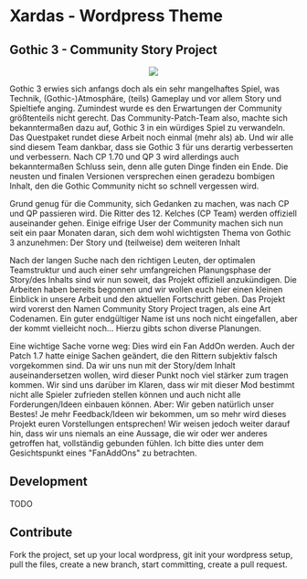 # Xardas - Wordpress Theme

## Gothic 3 - Community Story Project

<p align="center">
<a href="https://g3csp.de" target="_blank"><img src="https://raw.githubusercontent.com/mszkb/xardas/master/wp-content/themes/xardas/img/favsmall.png" /></a>
</p>

Gothic 3 erwies sich anfangs doch als ein sehr mangelhaftes Spiel, was Technik, (Gothic-)Atmosphäre, (teils) Gameplay und vor allem Story und Spieltiefe anging. Zumindest wurde es den Erwartungen der Community größtenteils nicht gerecht. Das Community-Patch-Team also, machte sich bekanntermaßen dazu auf, Gothic 3 in ein würdiges Spiel zu verwandeln. Das Questpaket rundet diese Arbeit noch einmal (mehr als) ab. Und wir alle sind diesem Team dankbar, dass sie Gothic 3 für uns derartig verbesserten und verbessern. Nach CP 1.70 und QP 3 wird allerdings auch bekanntermaßen Schluss sein, denn alle guten Dinge finden ein Ende.
Die neusten und finalen Versionen versprechen einen geradezu bombigen Inhalt, den die Gothic Community nicht so schnell vergessen wird.

Grund genug für die Community, sich Gedanken zu machen, was nach CP und QP passieren wird. Die Ritter des 12. Kelches (CP Team) werden offiziell auseinander gehen. Einige eifrige User der Community machen sich nun seit ein paar Monaten daran, sich dem wohl wichtigsten Thema von Gothic 3 anzunehmen: Der Story und (teilweise) dem weiteren Inhalt

Nach der langen Suche nach den richtigen Leuten, der optimalen Teamstruktur und auch einer sehr umfangreichen Planungsphase der Story/des Inhalts sind wir nun soweit, das Projekt offiziell anzukündigen. Die Arbeiten haben bereits begonnen und wir wollen euch hier einen kleinen Einblick in unsere Arbeit und den aktuellen Fortschritt geben.
Das Projekt wird vorerst den Namen Community Story Project tragen, als eine Art Codenamen. Ein guter endgültiger Name ist uns noch nicht eingefallen, aber der kommt vielleicht noch... Hierzu gibts schon diverse Planungen.

Eine wichtige Sache vorne weg: Dies wird ein Fan AddOn werden. Auch der Patch 1.7 hatte einige Sachen geändert, die den Rittern subjektiv falsch vorgekommen sind. Da wir uns nun mit der Story/dem Inhalt auseinandersetzen wollen, wird dieser Punkt noch viel stärker zum tragen kommen. Wir sind uns darüber im Klaren, dass wir mit dieser Mod bestimmt nicht alle Spieler zufrieden stellen können und auch nicht alle Forderungen/Ideen einbauen können. Aber: Wir geben natürlich unser Bestes! Je mehr Feedback/Ideen wir bekommen, um so mehr wird dieses Projekt euren Vorstellungen entsprechen!
Wir weisen jedoch weiter darauf hin, dass wir uns niemals an eine Aussage, die wir oder wer anderes getroffen hat, vollständig gebunden fühlen. Ich bitte dies unter dem Gesichtspunkt eines "FanAddOns" zu betrachten.

## Development 
TODO

## Contribute

Fork the project, set up your local wordpress, git init your wordpress setup,
pull the files, create a new branch, start committing, create a pull request.
